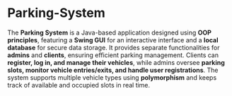 # Parking-System
The **Parking System** is a Java-based application designed using **OOP principles**, featuring a **Swing GUI** for an interactive interface and a **local database** for secure data storage. It provides separate functionalities for **admins** and **clients**, ensuring efficient parking management. Clients can **register, log in, and manage their vehicles**, while admins oversee **parking slots, monitor vehicle entries/exits, and handle user registrations**. The system supports multiple vehicle types using **polymorphism** and keeps track of available and occupied slots in real time.
